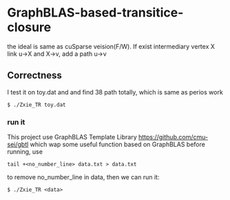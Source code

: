 # GraphBLAS-based-transitice-closure
the ideal is same as cuSparse veision(F/W).
If exist intermediary vertex X link u->X and X->v, add a path u->v

## Correctness
I test it on toy.dat and and find 38 path totally, which is same as perios work 
```
$ ./Zxie_TR toy.dat 
```
### run it

This project use GraphBLAS Template Library https://github.com/cmu-sei/gbtl which wap some useful function based on GraphBLAS
before running, use 
```
tail +<no_number_line> data.txt > data.txt
```
to remove no_number_line in data, then we can run it:

```
$ ./Zxie_TR <data>
```
